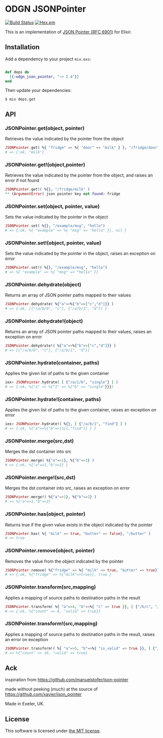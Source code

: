 ODGN JSONPointer
=================
[![Build Status](https://travis-ci.org/odogono/elixir-jsonpointer.svg?branch=master)](https://travis-ci.org/odogono/elixir-jsonpointer)
[![Hex.pm](https://img.shields.io/hexpm/v/odgn_json_pointer.svg?style=flat-square)](https://hex.pm/packages/odgn_json_pointer)


This is an implementation of [JSON Pointer (RFC 6901)](http://tools.ietf.org/html/draft-ietf-appsawg-json-pointer-08) for Elixir.


## Installation

Add a dependency to your project `mix.exs`:

```Elixir

def deps do
  [{:odgn_json_pointer, "~> 2.4"}]
end

```

Then update your dependencies:

```sh-session
$ mix deps.get
```


## API

### JSONPointer.get(object, pointer)

Retrieves the value indicated by the pointer from the object

```Elixir
JSONPointer.get( %{ "fridge" => %{ "door" => "milk" } }, "/fridge/door" )
# => {:ok, "milk"}
```

### JSONPointer.get!(object,pointer)

Retrieves the value indicated by the pointer from the object, and raises an error if not found

```Elixir
JSONPointer.get!( %{}, "/fridge/milk" )
** (ArgumentError) json pointer key not found: fridge
```

### JSONPointer.set(object, pointer, value)

Sets the value indicated by the pointer in the object

```Elixir
JSONPointer.set( %{}, "/example/msg", "hello")
# => {:ok, %{ "example" => %{ "msg" => "hello" }}, nil }
```

### JSONPointer.set!(object, pointer, value)

Sets the value indicated by the pointer in the object, raises an exception on error

```Elixir
JSONPointer.set!( %{}, "/example/msg", "hello")
# => %{ "example" => %{ "msg" => "hello" }}
```

### JSONPointer.dehydrate(object)

Returns an array of JSON pointer paths mapped to their values

```Elixir
JSONPointer.dehydrate( %{"a"=>%{"b"=>["c","d"]}} )
# => {:ok, [{"/a/b/0", "c"}, {"/a/b/1", "d"}] }
```

### JSONPointer.dehydrate!(object)

Returns an array of JSON pointer paths mapped to their values, raises an exception on error

```Elixir
JSONPointer.dehydrate!( %{"a"=>%{"b"=>["c","d"]}} )
# => [{"/a/b/0", "c"}, {"/a/b/1", "d"}]
```

### JSONPointer.hydrate(container, paths)

Applies the given list of paths to the given container

```Elixir
iex> JSONPointer.hydrate( [ {"/a/1/b", "single"} ] )
# => {:ok, %{"a" => %{"1" => %{"b" => "single"}}}}
```

### JSONPointer.hydrate!(container, paths)

Applies the given list of paths to the given container, raises an exception on error

```Elixir
iex> JSONPointer.hydrate!( %{}, [ {"/a/b/1", "find"} ] )
# => {:ok, %{"a"=>%{"b"=>[nil,"find"]} } }
```

### JSONPointer.merge(src,dst)

Merges the dst container into src

```Elixir
JSONPointer.merge( %{"a"=>1}, %{"b"=>2} )
# => {:ok, %{"a"=>1,"b"=>2} }
```

### JSONPointer.merge!(src,dst)

Merges the dst container into src, raises an exception on error

```Elixir
JSONPointer.merge!( %{"a"=>1}, %{"b"=>2} )
# => %{"a"=>1,"b"=>2}
```

### JSONPointer.has(object, pointer)

Returns true if the given value exists in the object indicated by the pointer

```Elixir
JSONPointer.has( %{ "milk" => true, "butter" => false}, "/butter" )
# => true
```

### JSONPointer.remove(object, pointer)

Removes the value from the object indicated by the pointer

```Elixir
JSONPointer.remove( %{"fridge" => %{ "milk" => true, "butter" => true}}, "/fridge/butter" )
# => {:ok, %{"fridge" => %{"milk"=>true}}, true }
```

### JSONPointer.transform(src,mapping)

Applies a mapping of source paths to destination paths in the result

```Elixir
JSONPointer.transform( %{ "a"=>4, "b"=>%{ "c" => true }}, [ {"/b/c", "/valid"}, {"/a","/count", fn val -> val*2 end} ] )
# => {:ok, %{"count" => 8, "valid" => true}}
```

### JSONPointer.transform!(src,mapping)

Applies a mapping of source paths to destination paths in the result, raises an error on exception

```Elixir
JSONPointer.transform!( %{ "a"=>5, "b"=>%{ "is_valid" => true }}, [ {"/b/is_valid", "/valid"}, {"/a","/count", fn val -> val*2 end} ] )
# => %{"count" => 10, "valid" => true}
```



## Ack

inspiration from https://github.com/manuelstofer/json-pointer

made without peeking (much) at the source of https://github.com/xavier/json_pointer

Made in Exeter, UK.


## License

This software is licensed under [the MIT license](LICENSE.md).

